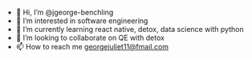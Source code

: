 - 👋 Hi, I’m @jgeorge-benchling
- 👀 I’m interested in software engineering
- 🌱 I’m currently learning react native, detox, data science with python
- 💞️ I’m looking to collaborate on QE with detox
- 📫 How to reach me georgejuliet11@fmail.com

<!---
jgeorge-benchling/jgeorge-benchling is a ✨ special ✨ repository because its `README.md` (this file) appears on your GitHub profile.
You can click the Preview link to take a look at your changes.
--->
